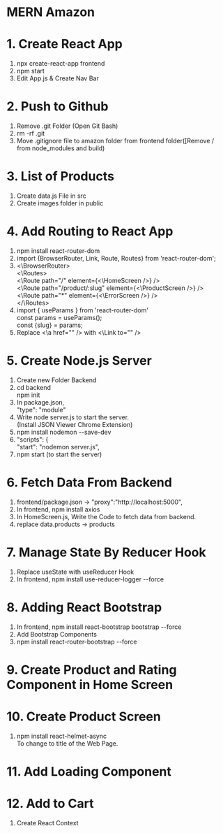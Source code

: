 # MERN Amazon

# 1. Create React App
1. npx create-react-app frontend
2. npm start
3. Edit App.js & Create Nav Bar

# 2. Push to Github
1. Remove .git Folder (Open Git Bash)
2. rm -rf .git
3. Move .gitignore file to amazon folder from frontend folder([Remove / from node_modules and build)

# 3. List of Products
1. Create data.js File in src
2. Create images folder in public

# 4. Add Routing to React App
1. npm install react-router-dom
2. import {BrowserRouter, Link, Route, Routes} from 'react-router-dom';
3. <\BrowserRouter> <br>
        <\Routes> <br>
            <\Route path="/" element={<\HomeScreen />} /> <br>
            <\Route path="/product/:slug" element={<\ProductScreen />} /> <br>
            <\Route path="*" element={<\ErrorScreen />} /> <br>
        </\Routes> <br>
4. import { useParams } from 'react-router-dom' <br>
    const params = useParams(); <br>
    const {slug} = params; <br>
5. Replace <\a href="" /> with <\Link to="" />

# 5. Create Node.js Server
1. Create new Folder Backend
2. cd backend <br>
    npm init
3. In package.json, <br>
    "type": "module"
4. Write node server.js to start the server. <br>
    (Install JSON Viewer Chrome Extension)
5. npm install nodemon --save-dev
6. "scripts": { <br>
    "start": "nodemon server.js",
7. npm start (to start the server)

# 6. Fetch Data From Backend
1. frontend/package.json -> "proxy":"http://localhost:5000",
2. In frontend, npm install axios
3. In HomeScreen.js, Write the Code to fetch data from backend.
5. replace data.products -> products

# 7. Manage State By Reducer Hook
1. Replace useState with useReducer Hook
2. In frontend, npm install use-reducer-logger --force

# 8. Adding React Bootstrap
1. In frontend, npm install react-bootstrap bootstrap --force
2. Add Bootstrap Components
3. npm install react-router-bootstrap --force

# 9. Create Product and Rating Component in Home Screen

# 10. Create Product Screen
1. npm install react-helmet-async <br>
    To change to title of the Web Page.

# 11. Add Loading Component

# 12. Add to Cart
1. Create React Context
